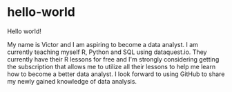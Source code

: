 # hello-world
Hello world!

My name is Victor and I am aspiring to become a data analyst. I am currently teaching myself R, Python and SQL using dataquest.io. They currently have their R lessons for free and I'm strongly considering getting the subscription that allows me to utilize all their lessons to help me learn how to become a better data analyst.
I look forward to using GitHub to share my newly gained knowledge of data analysis.
